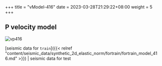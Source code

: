 +++
title = "vModel-416"
date =  2023-03-28T21:29:22+08:00
weight = 5
+++

## P velocity model

![vp416](/images/data_prepare/velocity-model/vp_416.svg?width=40pc) 

[seismic data for `train`]({{< relref "content/seismic_data/synthetic_2d_elastic_norm/fortrain/fortrain_model_416.md" >}}) | 
seismic data for test


